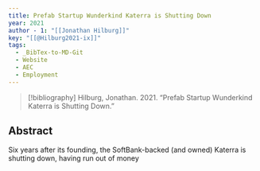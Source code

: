 ```yaml
---
title: Prefab Startup Wunderkind Katerra is Shutting Down
year: 2021
author - 1: "[[Jonathan Hilburg]]"
key: "[[@Hilburg2021-ix]]"
tags:
  - _BibTex-to-MD-Git
  - Website
  - AEC
  - Employment
---
```


> [!bibliography]
> Hilburg, Jonathan. 2021. “Prefab Startup Wunderkind Katerra is Shutting Down.” 

## Abstract
Six years after its founding, the SoftBank-backed (and owned) Katerra is shutting down, having run out of money